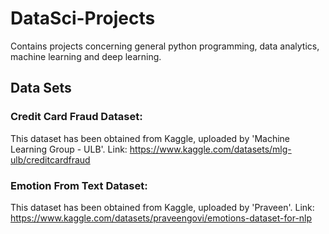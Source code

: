 # DataSci-Projects
Contains projects concerning general python programming, data analytics, machine learning and deep learning.

## Data Sets
### Credit Card Fraud Dataset: 
This dataset has been obtained from Kaggle, uploaded by 'Machine Learning Group - ULB'.  Link: https://www.kaggle.com/datasets/mlg-ulb/creditcardfraud

### Emotion From Text Dataset: 
This dataset has been obtained from Kaggle, uploaded by 'Praveen'.  Link: https://www.kaggle.com/datasets/praveengovi/emotions-dataset-for-nlp  

